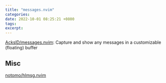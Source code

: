 ```yaml
---
title: "messages.nvim"
categories: 
date: 2022-10-01 08:25:21 +0800
tags: 
excerpt: 
---
```



[AckslD/messages.nvim](https://github.com/AckslD/messages.nvim): Capture and show any messages in a customizable (floating) buffer






## Misc



[notomo/hlmsg.nvim](https://github.com/notomo/hlmsg.nvim)




